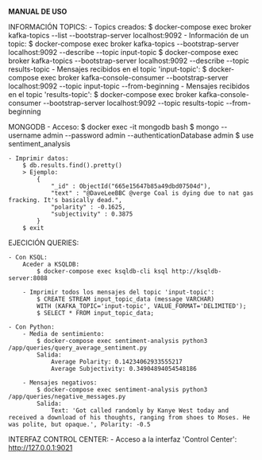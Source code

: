 **MANUAL DE USO**

INFORMACIÓN TOPICS:
    - Topics creados:
        $ docker-compose exec broker kafka-topics --list --bootstrap-server localhost:9092
    - Información de un topic:
        $ docker-compose exec broker kafka-topics --bootstrap-server localhost:9092 --describe --topic input-topic
        $ docker-compose exec broker kafka-topics --bootstrap-server localhost:9092 --describe --topic results-topic
    - Mensajes recibidos en el topic 'input-topic':
        $ docker-compose exec broker kafka-console-consumer --bootstrap-server localhost:9092 --topic input-topic --from-beginning
    - Mensajes recibidos en el topic 'results-topic':
        $ docker-compose exec broker kafka-console-consumer --bootstrap-server localhost:9092 --topic results-topic --from-beginning

MONGODB
    - Acceso:
        $ docker exec -it mongodb bash
        $ mongo --username admin --password admin --authenticationDatabase admin
        $ use sentiment_analysis

    - Imprimir datos:
        $ db.results.find().pretty()
        > Ejemplo:
            {
                "_id" : ObjectId("665e15647b85a49dbd07504d"),
                "text" : "@DaveLeeBBC @verge Coal is dying due to nat gas fracking. It's basically dead.",
                "polarity" : -0.1625,
                "subjectivity" : 0.3875
            }
        $ exit

EJECICIÓN QUERIES:

    - Con KSQL:
        Aceder a KSQLDB:
            $ docker-compose exec ksqldb-cli ksql http://ksqldb-server:8088
            
        - Imprimir todos los mensajes del topic 'input-topic':
            $ CREATE STREAM input_topic_data (message VARCHAR) 
            WITH (KAFKA_TOPIC='input-topic', VALUE_FORMAT='DELIMITED');
            $ SELECT * FROM input_topic_data;
    
    - Con Python:
        - Media de sentimiento:
            $ docker-compose exec sentiment-analysis python3 /app/queries/query_average_sentiment.py
            Salida:
                Average Polarity: 0.14234062933555217
                Average Subjectivity: 0.34904894054548186
            
        - Mensajes negativos:
            $ docker-compose exec sentiment-analysis python3 /app/queries/negative_messages.py
            Salida:
                Text: 'Got called randomly by Kanye West today and received a download of his thoughts, ranging from shoes to Moses. He was polite, but opaque.', Polarity: -0.5


INTERFAZ CONTROL CENTER:
    - Acceso a la interfaz 'Control Center': http://127.0.0.1:9021